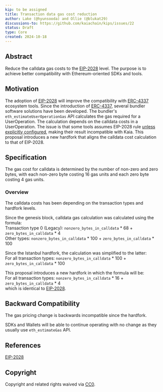 ```yaml
---
kip: to be assigned
title: Transaction data gas cost reduction
author: Lake (@hyunsooda) and Ollie (@blukat29)
discussions-to: https://github.com/kaiachain/kips/issues/22
status: Draft
type: Core
created: 2024-10-18
---
```


## Abstract

Reduce the calldata gas costs to the [EIP-2028](https://eips.ethereum.org/EIPS/eip-2028) level. The purpose is to achieve better compatibility with Ethereum-oriented SDKs and tools.

## Motivation

The adoption of [EIP-2028](https://eips.ethereum.org/EIPS/eip-2028) will improve the compatibility with [ERC-4337](https://eips.ethereum.org/EIPS/eip-4337) ecosystem tools.
Since the introduction of [ERC-4337](https://eips.ethereum.org/EIPS/eip-4337), several bundler software solutions have been developed.
The bundler's `eth_estimateUserOperationGas` API calculates the gas required for a UserOperation.
The calculation depends on the calldata costs in a UserOperation.
The issue is that some tools assumes EIP-2028 rule [unless explicitly configured](https://github.com/eth-infinitism/bundler/blob/f4647969386aa859b7edf608467168d140e5f92c/packages/sdk/src/PreVerificationGasCalculator.ts#L44-L54), making their result incompatible with Kaia.
This proposal introduces a new hardfork that aligns the calldata cost calculation to that of EIP-2028.

## Specification

The gas cost for calldata is determined by the number of non-zero and zero bytes, with each non-zero byte costing 16 gas units and each zero byte costing 4 gas units.

### Overview

The calldata costs has been depending on the transaction types and hardfork levels.

Since the genesis block, calldata gas calculation was calculated using the formula:  
Transaction type 0 (Legacy):
`nonzero_bytes_in_calldata` * 68 + `zero_bytes_in_calldata` * 4  
Other types:
`nonzero_bytes_in_calldata` * 100 + `zero_bytes_in_calldata` * 100

Since the Istanbul hardfork, the calculation was simplified to the latter:  
For all transaction types: `nonzero_bytes_in_calldata` * 100 + `zero_bytes_in_calldata` * 100  

This proposal introduces a new hardfork in which the formula will be:  
For all transaction types: `nonzero_bytes_in_calldata` * 16 + `zero_bytes_in_calldata` * 4  
which is identical to [EIP-2028](https://eips.ethereum.org/EIPS/eip-2028).

## Backward Compatibility

The gas pricing change is backwards incompatible since the hardfork.

SDKs and Wallets will be able to continue operating with no change as they usually use `eth_estimateGas` API.

## References
[EIP-2028](https://eips.ethereum.org/EIPS/eip-2028)

## Copyright

Copyright and related rights waived via [CC0](https://creativecommons.org/publicdomain/zero/1.0/).
